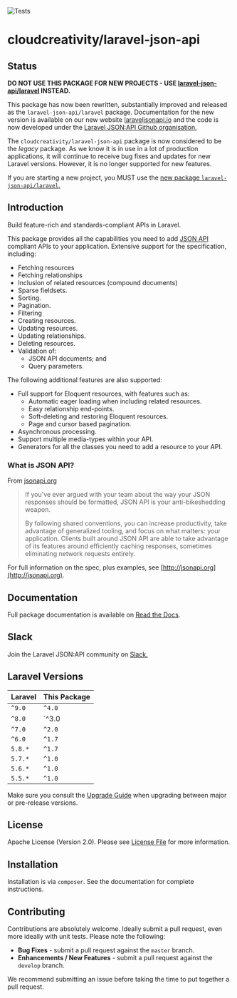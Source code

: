 ![Tests](https://github.com/cloudcreativity/laravel-json-api/workflows/Tests/badge.svg)

# cloudcreativity/laravel-json-api

## Status

**DO NOT USE THIS PACKAGE FOR NEW PROJECTS - USE [laravel-json-api/laravel](https://github.com/laravel-json-api/laravel)
INSTEAD.**

This package has now been rewritten, substantially improved and released as the `laravel-json-api/laravel` package.
Documentation for the new version is available on our new website [laraveljsonapi.io](https://laraveljsonapi.io) and the
code is now developed under the
[Laravel JSON:API Github organisation.](https://github.com/laravel-json-api)

The `cloudcreativity/laravel-json-api` package is now considered to be the *legacy* package. As we know it is in use in
a lot of production applications, it will continue to receive bug fixes and updates for new Laravel versions. However,
it is no longer supported for new features.

If you are starting a new project, you MUST use the
[new package `laravel-json-api/laravel`.](https://github.com/laravel-json-api/laravel)

## Introduction

Build feature-rich and standards-compliant APIs in Laravel.

This package provides all the capabilities you need to add [JSON API](http://jsonapi.org)
compliant APIs to your application. Extensive support for the specification, including:

- Fetching resources
- Fetching relationships
- Inclusion of related resources (compound documents)
- Sparse fieldsets.
- Sorting.
- Pagination.
- Filtering
- Creating resources.
- Updating resources.
- Updating relationships.
- Deleting resources.
- Validation of:
  - JSON API documents; and
  - Query parameters.

The following additional features are also supported:

- Full support for Eloquent resources, with features such as:
  - Automatic eager loading when including related resources.
  - Easy relationship end-points.
  - Soft-deleting and restoring Eloquent resources.
  - Page and cursor based pagination.
- Asynchronous processing.
- Support multiple media-types within your API.
- Generators for all the classes you need to add a resource to your API.

### What is JSON API?

From [jsonapi.org](http://jsonapi.org)

> If you've ever argued with your team about the way your JSON responses should be formatted, JSON API is your
> anti-bikeshedding weapon.
>
> By following shared conventions, you can increase productivity, take advantage of generalized tooling, and focus on
> what matters: your application. Clients built around JSON API are able to take advantage of its features around
> efficiently caching responses, sometimes eliminating network requests entirely.

For full information on the spec, plus examples, see [http://jsonapi.org](http://jsonapi.org).

## Documentation

Full package documentation is available on
[Read the Docs](http://laravel-json-api.readthedocs.io/en/latest/).

## Slack

Join the Laravel JSON:API community on
[Slack.](https://join.slack.com/t/laraveljsonapi/shared_invite/zt-e3oi2r4y-8nkmhzpKnPQViaXrkPJHtQ)

## Laravel Versions

| Laravel | This Package |
| --- | --- |
| `^9.0` | `^4.0` |
| `^8.0` | `^3.0|^4.0` |
| `^7.0` | `^2.0` |
| `^6.0` | `^1.7` |
| `5.8.*` | `^1.7` |
| `5.7.*` | `^1.0` |
| `5.6.*` | `^1.0` |
| `5.5.*` | `^1.0` |

Make sure you consult the [Upgrade Guide](http://laravel-json-api.readthedocs.io/en/latest/upgrade/)
when upgrading between major or pre-release versions.

## License

Apache License (Version 2.0). Please see [License File](LICENSE) for more information.

## Installation

Installation is via `composer`. See the documentation for complete instructions.

## Contributing

Contributions are absolutely welcome. Ideally submit a pull request, even more ideally with unit tests. Please note the
following:

- **Bug Fixes** - submit a pull request against the `master` branch.
- **Enhancements / New Features** - submit a pull request against the `develop` branch.

We recommend submitting an issue before taking the time to put together a pull request.
